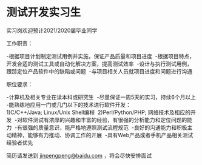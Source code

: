 # 测试开发实习生

实习岗欢迎预计2021/2020届毕业同学

工作职责： 

-根据项目计划制定测试用例并实施，保证产品质量和项目进度 
-根据项目特点，开发合适的测试工具或自动化解决方案，提高测试效率 
-设计与执行测试用例，跟踪定位产品软件中的缺陷或问题 
-与项目相关人员就项目进度和问题进行沟通 

职位要求： 

-计算机及相关专业在读本科或研究生 
-尽量保证一周5天的实习，持续6个月以上 
-能熟练地应用一门或几门以下的技术进行软件开发： 
	1)C/C++/Java; Linux/Unix Shell编程 
	2)Perl/Python/PHP; 网络技术及相应的开发 
-对软件测试有浓厚的兴趣和丰富的经验，有很强的分析能力和定位问题的能力 
-有很强的质量意识，能严格地遵照测试流程规范 
-良好的沟通能力和积极主动精神，能够有力推动、协调工作的开展 
-具有Web产品或者手机产品相关测试经验者优先 

简历请发送到 jinpengpeng@baidu.com ，将会尽快安排面试